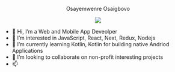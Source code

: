 <p align="center" width="30px" height="30px">
    Osayemwenre Osaigbovo
</p>

<p align="center">
    <img src="https://readme-typing-svg.demolab.com/?lines=Full-stack%20web%20and%20app%20developer;Experienced%20UI%2FUX%20Designer;10%2B%20years%20of%20coding%20experience;Always%20learning%20new%20things&font=Fira%20Code&center=true&width=440&height=45&color=f75c7e&vCenter=true&pause=1000&size=22" /></a>
</p>


- 👋 Hi, I’m a Web and Mobile App Deveolper
- 👀 I’m interested in JavaScript, React, Next, Redux, Nodejs
- 🌱 I’m currently learning Kotlin, Kotlin for building native Andriod Applications
- 💞️ I’m looking to collaborate on non-profit interesting projects
- 📫 